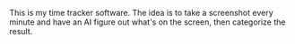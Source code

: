 This is my time tracker software. The idea is to take a screenshot every minute
and have an AI figure out what's on the screen, then categorize the result.
